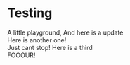 # Testing
A little playground,
And here is a update <br>
Here is another one! <br>
Just cant stop! Here is a third
<br> FOOOUR!
